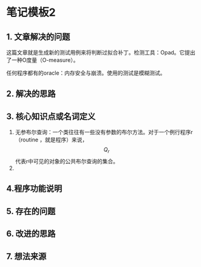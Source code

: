 # 笔记模板2

## 1. 文章解决的问题

这篇文章就是生成新的测试用例来将判断过拟合补丁。检测工具：Opad。它提出了一种O度量（O-measure）。

任何程序都有的oracle：内存安全与崩溃。使用的测试是模糊测试。

## 2. 解决的思路

## 3. 核心知识点或名词定义

1. 无参布尔查询：一个类往往有一些没有参数的布尔方法。对于一个例行程序r（routine ，就是程序）来说，$$Q_r$$代表r中可见的对象的公共布尔查询的集合。
2. 

## 4.程序功能说明

## 5. 存在的问题

## 6. 改进的思路

## 7. 想法来源

